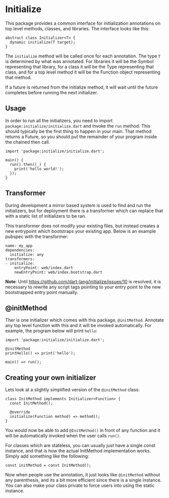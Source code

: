 Initialize
==========

This package provides a common interface for initialization annotations on top
level methods, classes, and libraries. The interface looks like this:

    abstract class Initializer<T> {
      dynamic initialize(T target);
    }

The `initialize` method will be called once for each annotation. The type `T` is
determined by what was annotated. For libraries it will be the Symbol
representing that library, for a class it will be the Type representing that
class, and for a top level method it will be the Function object representing
that method.

If a future is returned from the initialize method, it will wait until the future
completes before running the next initializer.

## Usage

In order to run all the initializers, you need to import
`package:initialize/initialize.dart` and invoke the `run` method. This should
typically be the first thing to happen in your main. That method returns a Future,
so you should put the remainder of your program inside the chained then call.

    import 'package:initialize/initialize.dart';
    
    main() {
      run().then((_) {
        print('hello world!');
      });
    }

## Transformer

During development a mirror based system is used to find and run the initializers,
but for deployment there is a transformer which can replace that with a static list
of initializers to be ran. 

This transformer does not modify your existing files, but instead creates a new
entrypoint which bootstraps your existing app. Below is an example pubspec with the
transformer:

    name: my_app
    dependencies:
      initialize: any
    transformers:
    - initialize:
        entryPoint: web/index.dart
        newEntryPoint: web/index.bootstrap.dart

**Note**: Until https://github.com/dart-lang/initialize/issues/10 is resolved, it
is necessary to rewrite any script tags pointing to your entry point to the new
bootstrapped entry point manually.

## @initMethod

Ther is one initializer which comes with this package, `@initMethod`. Annotate
any top level function with this and it will be invoked automatically. For
example, the program below will print `hello`:

    import 'package:initialize/initialize.dart';
    
    @initMethod
    printHello() => print('hello');
    
    main() => run();

## Creating your own initializer

Lets look at a slightly simplified version of the `@initMethod` class:

    class InitMethod implements Initializer<Function> {
      const InitMethod();
    
      @override
      initialize(Function method) => method();
    }

You would now be able to add `@InitMethod()` in front of any function and it
will be automatically invoked when the user calls `run()`.

For classes which are stateless, you can usually just have a single const
instance, and that is how the actual InitMethod implementation works. Simply add
something like the following:

    const initMethod = const InitMethod();

Now when people use the annotation, it just looks like `@initMethod` without any
parenthesis, and its a bit more efficient since there is a single instance. You
can also make your class private to force users into using the static instance.
